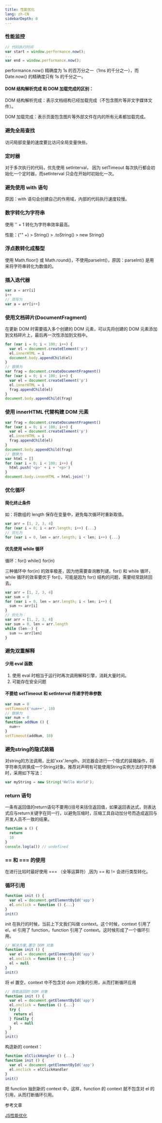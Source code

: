 ```yaml
---
title: 性能优化
lang: zh-CN
sidebarDepth: 0
---
```


### 性能监控

```js
// 代码执行时间
var start = window.performance.now();
...
var end = window.performance.now();
```
performance.now() 精确度为 1s 的百万分之一（1ms 的千分之一），而 Date.now() 的精确度只有 1s 的千分之一。

#### DOM 结构解析完成 和 DOM 加载完成的区别：

DOM 结构解析完成：表示文档结构已经加载完成（不包含图片等非文字媒体文件）。

DOM 加载完成：表示页面包含图片等外部文件在内的所有元素都加载完成。

### 避免全局查找

访问局部变量的速度要比访问全局变量快些。

### 定时器

对于多次执行的代码，优先使用 setInterval， 因为 setTimeout 每次执行都会初始化一个定时器，而setInterval 只会在开始时初始化一次。

### 避免使用 with 语句

原因：with 语句会创建自己的作用域，内部的代码执行速度较慢。

### 数字转化为字符串

使用 '' + 1 转化为字符串效率最高。

性能：("" +) > String() > .toString() > new String()

### 浮点数转化成整型

使用 Math.floor() 或 Math.round()，不使用parseInt()，原因：parseInt() 是用来将字符串转化为数值的。

### 插入迭代器

```js
var a = arr[i]
i++
// 简写为
var a = arr[i++]
```
### 使用文档碎片(DocumentFragment)

在更新 DOM 时需要插入多个创建的 DOM 元素，可以先将创建的 DOM 元素添加到文档碎片上，最后再一次性添加到文档中。

```js
for (var i = 0; i < 100; i++) {
  var el = document.createElement('p')
  el.innerHTML = i
  document.body.appendChild(el)
}
// 替换为
var frag = document.createDocumentFragment()
for (var i = 0; i < 100; i++) {
  var el = document.createElement('p')
  el.innerHTML = i
  frag.appendChild(el)
}
document.body.appendChild(frag)
```
### 使用 innerHTML 代替构建 DOM 元素

```js
var frag = document.createDocumentFragment()
for (var i = 0; i < 100; i++) {
  var el = document.createElement('p')
  el.innerHTML = i
  frag.appendChild(el)
}
document.body.appendChild(frag)
// 替换为
var html = []
for (var i = 0; i < 100; i++) {
  html.push('<p>' + i + '<p>')
}
document.body.innerHTML = html.join('')
```
### 优化循环

#### 简化终止条件

如：将数组的 length 保存在变量中，避免每次循环时重新取值。

```js
var arr = [1, 2, 3, 4]
for (var i = 0; i < arr.length; i++) {...}
// 优化为
for (var i = 0, len = arr.length; i < len; i++) {...}
```
#### 优先使用 while 循环

循环：for() while() for(in)

三种循环中 for(in) 的效率极差，因为他需要查询散列键。for() 和 while 循环，while 循环的效率要优于 for()，可能是因为 for() 结构的问题，需要经常跳转回去。

```js
var arr = [1, 2, 3, 4]
var sum = 0
for (var i = 0, len = arr.length; i < len; i++) {
  sum += arr[i]
}
// 优化为：
var arr = [1, 2, 3, 4]
var sum = 0, len = arr.length
while (len--) {
  sum += arr[len]
}
```
### 避免双重解释

#### 少用 eval 函数

1. 使用 eval 时相当于运行时再次调用解释引擎，消耗大量时间。
2. 可能存在安全问题

#### 不要给 setTimeout 和 setInterval 传递字符串参数

```js
var num = 0
setTimeout('num++', 10)
// 替换为
var num = 0
function addNum () {
  num++
}
setTimeout(addNum, 10)
```
### 避免string的隐式装箱

对string的方法调用，比如'xxx'.length，浏览器会进行一个隐式的装箱操作，将字符串先转换成一个String对象。推荐对声明有可能使用String实例方法的字符串时，采用如下写法：

```js
var myString = new String('Hello World');
```

### return 语句

一条有返回值的return语句不要用()括号来括住返回值，如果返回表达式，则表达式应与return关键字在同一行，以避免压缩时，压缩工具自动加分号而造成返回与开发人员不一致的结果。
```js
function a () {
  return 
  10
}
console.log(a()) // undefined
```
### == 和 === 的使用

在进行比较时最好使用 === （全等运算符）,因为 == 和 != 会进行类型转化。

### 循环引用

```js
function init () {
  var el = document.getElementById('app')
  el.onclick = function () {...}
} 
init()
```
init 在执行的时候，当前上下文我们叫做 context。这个时候，context 引用了 el，el 引用了 function，function 引用了 context。这时候形成了一个循环引用。

```js
// 解决方案,置空 DOM 对象
function init () {
  var el = document.getElementById('app')
  el.onclick = function () {...}
  el = null
}
init()
```
将 el 置空，context 中不包含对 dom 对象的引用，从而打断循环应用

```js
// 获取返回的 DOM 对象
function init () {
  var el = document.getElementById('app')
  el.onclick = function () {...}
  try {
    return el
  } finally {
    el = null
  }
}
init()
```
构造新的 context：

```js
function elClickHangler () {...}
function init () {
  var el = document.getElementById('app')
  el.onclick = elClickHandler
}
init()
```
把 function 抽到新的 context 中，这样，function 的 context 就不包含对 el 的引用，从而打断循环引用。

<p class="fb_t">参考文章</p>

[JS性能优化](https://juejin.im/post/5c6e064c51882562eb50fc18)
